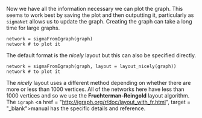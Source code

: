 Now we have all the information necessary we can plot the graph. This seems to work best by saving the plot and then outputting it, particularly as `sigmaNet` allows us to update the graph. Creating the graph can take a long time for large graphs. 

```{r}
network = sigmaFromIgraph(graph)
network # to plot it
```

The default format is the _nicely_ layout but this can also be specified directly.  

```{r}
network = sigmaFromIgraph(graph, layout = layout_nicely(graph))
network # to plot it
```

The _nicely_ layout uses a different method depending on whether there are more or less than 1000 vertices. All of the networks here have less than 1000 vertices and so we use the __Fruchterman-Reingold__ layout algorithm. The `igraph` <a href = "http://igraph.org/r/doc/layout_with_fr.html", target = "_blank">manual</a> has the specific details and reference.
